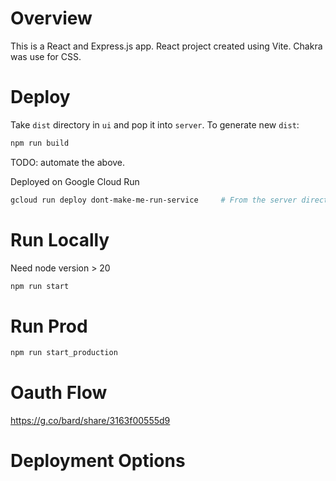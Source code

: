 # Overview

This is a React and Express.js app.
React project created using Vite.
Chakra was use for CSS.

# Deploy

Take `dist` directory in `ui` and pop it into `server`.
To generate new `dist`:

```bash
npm run build
```

TODO: automate the above.

Deployed on Google Cloud Run

```bash
gcloud run deploy dont-make-me-run-service     # From the server directory
```

# Run Locally

Need node version > 20

```bash
npm run start
```

# Run Prod

```bash
npm run start_production
```

# Oauth Flow

https://g.co/bard/share/3163f00555d9

# Deployment Options
